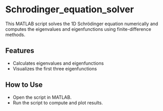 # Schrodinger_equation_solver
This MATLAB script solves the 1D Schrödinger equation numerically and computes the eigenvalues and eigenfunctions using finite-difference methods.

## Features
- Calculates eigenvalues and eigenfunctions
- Visualizes the first three eigenfunctions

## How to Use
- Open the script in MATLAB.
- Run the script to compute and plot results.
